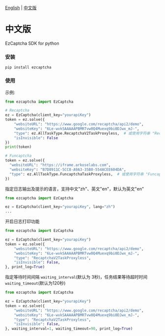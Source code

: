 [English](README_en.md) | [中文版](README_zh.md)
# 中文版
EzCaptcha SDK for python
### 安装
```
pip install ezcaptcha
```
### 使用
示例: 
```python
from ezcaptcha import EzCaptcha

# Recaptcha
ez = EzCaptcha(client_key="yourapiKey")
token = ez.solve({
    "websiteURL": "https://www.google.com/recaptcha/api2/demo",
    "websiteKey": "6Le-wvkSAAAAAPBMRTvw0Q4Muexq9bi0DJwx_mJ-",
    "type": ez.AllTaskType.RecaptchaV2TaskProxyless,  # 或使用字符串 "RecaptchaV2TaskProxyless"
    "isInvisible": False
})
print(token)

# Funcaptcha
token = ez.solve({
  "websiteURL": "https://iframe.arkoselabs.com",
  "websiteKey": "B7D8911C-5CC8-A9A3-35B0-554ACEE604DA",
  "type": ez.AllTaskType.FuncaptchaTaskProxyless,  # 或使用字符串 "FuncaptchaTaskProxyless"
})
```

指定日志输出及提示的语言，支持中文"zh"、英文"en"，默认为英文"en"
```python
from ezcaptcha import EzCaptcha

ez = EzCaptcha(client_key="yourapiKey", lang="zh")
...
```
开启日志打印功能
```python
from ezcaptcha import EzCaptcha

ez = EzCaptcha(client_key="yourapiKey")
token = ez.solve({
    "websiteURL": "https://www.google.com/recaptcha/api2/demo",
    "websiteKey": "6Le-wvkSAAAAAPBMRTvw0Q4Muexq9bi0DJwx_mJ-",
    "type": "RecaptchaV2TaskProxyless",
    "isInvisible": False,
}, print_log=True)
```

指定等待时间间隔 `waiting_interval`(默认为 3秒)，任务结果等待超时时间`waiting_timeout`(默认为120秒)
```python
from ezcaptcha import EzCaptcha

ez = EzCaptcha(client_key="yourapiKey")
token = ez.solve({
    "websiteURL": "https://www.google.com/recaptcha/api2/demo",
    "websiteKey": "6Le-wvkSAAAAAPBMRTvw0Q4Muexq9bi0DJwx_mJ-",
    "type": "RecaptchaV2TaskProxyless",
    "isInvisible": False,
}, waiting_interval=1, waiting_timeout=90, print_log=True)
```

